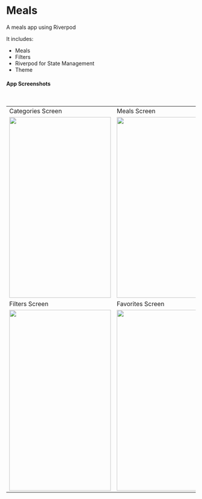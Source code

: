 # Meals

A meals app using Riverpod

It includes:
- Meals
- Filters
- Riverpod for State Management
- Theme
  
#### App Screenshots

<table>
  <tr>
    <td>Categories Screen</td>
     <td>Meals Screen</td>
     <td>Meals Details Screen</td>
  </tr>
  <tr>
    <td><img src="![image](https://github.com/user-attachments/assets/9d419458-1f40-477f-bb7c-615e067d3a72)
" width=270 height=480></td>
    <td><img src="![image](https://github.com/user-attachments/assets/d94741b0-1bcc-4e84-be20-9c5a3b3869e6)
" width=270 height=480></td>
    <td><img src="![image](https://github.com/user-attachments/assets/d184d542-6b3e-424d-8881-17b1fe6e5987)
" width=270 height=480></td>
  </tr>
  <br>
  <tr>
    <td>Filters Screen</td>
     <td>Favorites Screen</td>
     <td>Drawer</td>
  </tr>
  <tr>
    <td><img src="![image](https://github.com/user-attachments/assets/a242cefb-7e25-444e-a57a-b5782a04a119)
" width=270 height=480></td>
    <td><img src="![image](https://github.com/user-attachments/assets/1b036763-4e65-4da6-b0fd-df36384d0835)
" width=270 height=480></td>
    <td><img src="![image](https://github.com/user-attachments/assets/702edd48-babc-48cf-a923-8d4102f5884a)
" width=270 height=480></td>
  </tr>
 </table>
